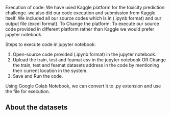 Execution of code: 
We have used Kaggle platform for the toxicity prediction challenge. we also did our code execution and submission from Kaggle itself. 
We included all our source codes which is in (.ipynb format) and our output file (excel format). 
To Change the platform: 
To execute our source code provided in different platform rather than Kaggle we would prefer jupyter notebook. 

Steps to execute code in jupyter notebook: 
1. Open-source code provided (.ipynb format) in the jupyter notebook. 
2. Upload the train, test and feamat csv in the jupyter notebook OR Change the train, test and feamat datasets address in the code by mentioning their current location in the system. 
3. Save and Run the code. 
 
Using Google Colab Notebook, we can convert it to .py extension and use the file for execution. 

## About the datasets

